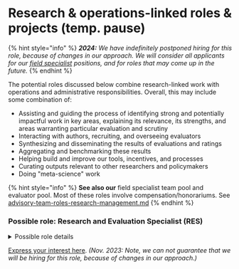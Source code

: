 # Research & operations-linked roles & projects (temp. pause)

{% hint style="info" %}
_**2024:** We have indefinitely postponed hiring for this role, because of changes in our approach. We will consider all applicants for our_ [_field specialist_](../../organizational-roles-and-responsibilities/#field-specialists-fs) _positions, and for roles that may come up in the future._
{% endhint %}

The potential roles discussed below combine research-linked work with operations and administrative responsibilities. Overall, this may include some combination of:

* Assisting and guiding the process of identifying strong and potentially impactful work in key areas, explaining its relevance, its strengths, and areas warranting particular evaluation and scrutiny
* Interacting with authors, recruiting, and overseeing evaluators
* Synthesizing and disseminating the results of evaluations and ratings
* Aggregating and benchmarking these results
* Helping build and improve our tools, incentives, and processes
* Curating outputs relevant to other researchers and policymakers
* Doing "meta-science" work

{% hint style="info" %}
**See also our** field specialist team pool and evaluator pool. Most of these roles involve compensation/honorariums. See [advisory-team-roles-research-management.md](advisory-team-roles-research-management.md "mention")
{% endhint %}

### Possible role: Research and Evaluation Specialist (RES)

<details>

<summary>Possible role details</summary>

Potential focus areas include global health; development economics; markets for products with large externalities (particularly animal agriculture); attitudes and behaviors (altruism, moral circles, animal consumption, effectiveness, political attitudes, etc.); economic and quantitative analysis of catastrophic risks; the economics of AI safety and governance; aggregation of expert forecasts and opinion; international conflict, cooperation, and governance; etc.

**Work (likely to include a combination of):**

* Identify and characterize research (in the area of focus) that is most relevant for _The Unjournal_ to evaluate
* Summarize the importance of this work, its relevance to global priorities and connections to other research, and its potential limitations (needing evaluation)
* Help build and organize the pool of evaluators in this area
* Assist evaluation managers or serve as evaluation manager (with additional compensation) for relevant papers and projects
* Synthesize and communicate the progress of research in this area and insights coming from _Unjournal_ evaluations and author responses; for technical, academic, policy, and intelligent lay audiences
* Participate in _Unjournal_ meetings and help inform strategic direction
* Liaise and communicate with relevant researchers and policymakers
* Help identify and evaluate prize winners
* Meta-research and direct quantitative meta-analysis (see "Project" below)

**Desirable skills and experience:**

_Note: No single skill or experience is necessary independently. If in doubt, we encourage you to express your interest or apply._

* Understanding of the relevant literature and methodology (to an upper-postgraduate level) in this field or a related field and technical areas, i.e., knowledge of the literature, methodology, and policy implications
* Research and policy background and experience
* Strong communication skills
* Ability to work independently, as well as to build coalitions and cooperation
* Statistics, data science and "aggregation of expert beliefs"       &#x20;

**Proposed terms:**

* 300 hours (flexible, extendable) at $25–$55/hour USD (TBD, depending on experience and skills)
* This is a contract role, open to remote and international applicants. However, the ability to attend approximately weekly meetings and check-ins at times compatible with the New York timezone is essential.

**Length and timing:**

* Flexible; to be specified and agreed with the contractor.
* We are likely to hire one role starting in Summer 2023, and another starting in Autumn 2023.
* Extensions, growth, and promotions are possible, depending on performance, fit, and our future funding.

</details>

[Express your interest here](https://www.google.com/url?q=https://airtable.com/shrxGwooWtwZqY8cd\&sa=D\&source=editors\&ust=1692112926473191\&usg=AOvVaw388wUH9VVv1Lv5AyWJ5l\_l). _(Nov. 2023: Note, we can not guarantee that we will be hiring for this role, because of changes in our approach.)_
